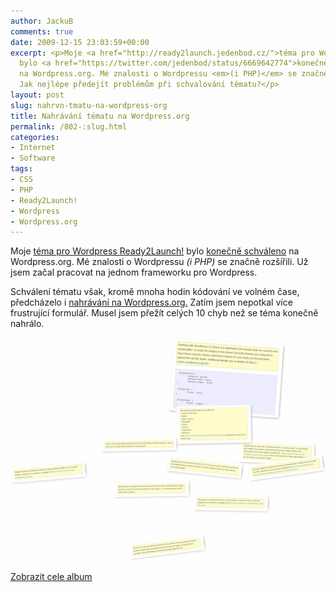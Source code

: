 ```yaml
---
author: JackuB
comments: true
date: 2009-12-15 23:03:59+00:00
excerpt: <p>Moje <a href="http://ready2launch.jedenbod.cz/">téma pro Wordpress Ready2Launch!</a>
  bylo <a href="https://twitter.com/jedenbod/status/6669642774">konečně schváleno</a>
  na Wordpress.org. Mé znalosti o Wordpressu <em>(i PHP)</em> se značně rozšířili.
  Jak nejlépe předejít problémům při schvalování tématu?</p>
layout: post
slug: nahrvn-tmatu-na-wordpress-org
title: Nahrávání tématu na Wordpress.org
permalink: /802-:slug.html
categories:
- Internet
- Software
tags:
- CSS
- PHP
- Ready2Launch!
- Wordpress
- Wordpress.org
---
```


Moje [téma pro Wordpress Ready2Launch!](http://ready2launch.jedenbod.cz/) bylo [konečně schváleno](https://twitter.com/jedenbod/status/6669642774) na Wordpress.org. Mé znalosti o Wordpressu _(i PHP)_ se značně rozšířili. Už jsem začal pracovat na jednom frameworku pro Wordpress.



Schválení tématu však, kromě mnoha hodin kódování ve volném čase, předcházelo i [nahrávání na Wordpress.org.](http://wordpress.org/extend/themes/upload/) Zatím jsem nepotkal více frustrující formulář. Musel jsem přežít celých 10 chyb než se téma konečně nahrálo.



[![Zobrazit album Nahrávání do Wordpressu](/uploads/livewriter/7f7399245978_DFF6/InlineRepresentation28f7e27ca00b4a26aedb32129184960f.jpg)](http://cid-8cf1d55c6c1f391b.skydrive.live.com/redir.aspx?page=browse&resid=8CF1D55C6C1F391B!1323&ct=photos)

[Zobrazit cele album](http://cid-8cf1d55c6c1f391b.skydrive.live.com/redir.aspx?page=browse&resid=8CF1D55C6C1F391B!1323&ct=photos)
